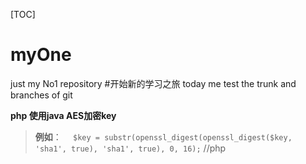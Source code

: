 
[TOC]

# myOne
just  my No1 repository
#开始新的学习之旅
today me test the trunk and branches of git

**php 使用java AES加密key**

>**例如**：
```  $key = substr(openssl_digest(openssl_digest($key, 'sha1', true), 'sha1', true), 0, 16);``` //php

<!--注释-->


